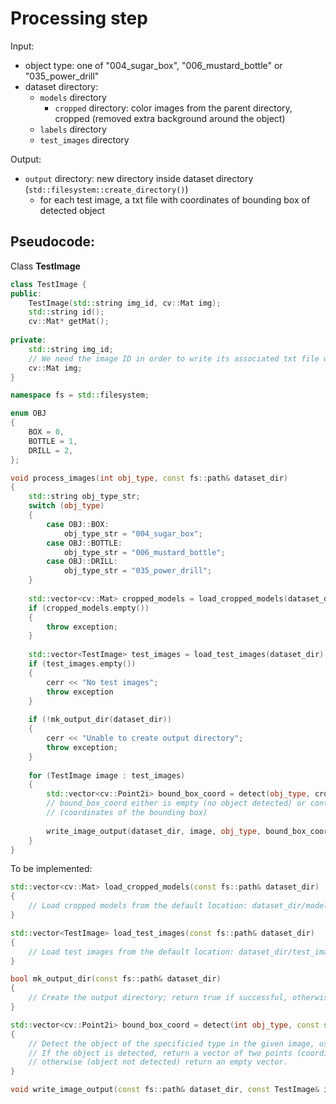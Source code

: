# Processing step

Input:
- object type: one of "004_sugar_box", "006_mustard_bottle" or "035_power_drill"
- dataset directory:
    - `models` directory
        - `cropped` directory: color images from the parent directory, cropped (removed extra background around the object)
    - `labels` directory
    - `test_images` directory

Output:
- `output` directory: new directory inside dataset directory (`std::filesystem::create_directory()`)
    - for each test image, a txt file with coordinates of bounding box of detected object

## Pseudocode:

Class **TestImage**
```cpp
class TestImage {
public:
    TestImage(std::string img_id, cv::Mat img);
    std::string id();
    cv::Mat* getMat();
    
private:
    std::string img_id;
    // We need the image ID in order to write its associated txt file with the output of the detector
    cv::Mat img;
}
```


```cpp
namespace fs = std::filesystem;

enum OBJ
{
    BOX = 0,
    BOTTLE = 1,
    DRILL = 2,
};

void process_images(int obj_type, const fs::path& dataset_dir)
{
    std::string obj_type_str;
    switch (obj_type)
    {
        case OBJ::BOX:
            obj_type_str = "004_sugar_box";
        case OBJ::BOTTLE:
            obj_type_str = "006_mustard_bottle";
        case OBJ::DRILL:
            obj_type_str = "035_power_drill";
    }
    
    std::vector<cv::Mat> cropped_models = load_cropped_models(dataset_dir);
    if (cropped_models.empty())
    {
        throw exception;
    }
    
    std::vector<TestImage> test_images = load_test_images(dataset_dir);
    if (test_images.empty())
    {
        cerr << "No test images";
        throw exception
    }
    
    if (!mk_output_dir(dataset_dir))
    {
        cerr << "Unable to create output directory";
        throw exception;
    }
    
    for (TestImage image : test_images)
    {
        std::vector<cv::Point2i> bound_box_coord = detect(obj_type, cropped_models, image);
        // bound_box_coord either is empty (no object detected) or contains to points
        // (coordinates of the bounding box)
        
        write_image_output(dataset_dir, image, obj_type, bound_box_coord);
    }
}
```

To be implemented:
```cpp
std::vector<cv::Mat> load_cropped_models(const fs::path& dataset_dir)
{
    // Load cropped models from the default location: dataset_dir/models/cropped/
}

std::vector<TestImage> load_test_images(const fs::path& dataset_dir)
{
    // Load test images from the default location: dataset_dir/test_images/
}

bool mk_output_dir(const fs::path& dataset_dir)
{
    // Create the output directory; return true if successful, otherwise return false
}

std::vector<cv::Point2i> bound_box_coord = detect(int obj_type, const std::vector<cv::Mat>& cropped_models, const TestImage& image)
{
    // Detect the object of the specificied type in the given image, using the provided models.
    // If the object is detected, return a vector of two points (coordinates of the bounding box);
    // otherwise (object not detected) return an empty vector.
}

void write_image_output(const fs::path& dataset_dir, const TestImage& image, int obj_type, const std::vector<cv::Point2i>& bound_box_coord)
```
